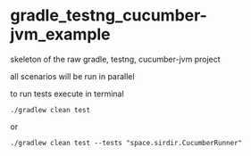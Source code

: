 # gradle_testng_cucumber-jvm_example
skeleton of the raw gradle, testng, cucumber-jvm project

all scenarios will be run in parallel

to run tests execute in terminal 

`./gradlew clean test`

or 

`./gradlew clean test --tests "space.sirdir.CucumberRunner"`
